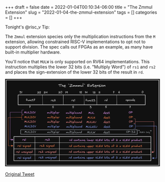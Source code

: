 +++ 
draft = false
date = 2022-01-04T00:10:34-06:00
title = "The Zmmul Extension"
slug = "2022-01-04-the-zmmul-extension" 
tags = []
categories = []
+++

Tonight's @risc_v Tip:

The `Zmmul` extension species only the multiplication instructions from the `M` extension, allowing constrained RISC-V implementations to opt not to support division. The spec calls out FPGAs as an example, as many have built-in multiplier hardware.

You'll notice that `MULW` is only supported on RV64 implementations. This instruction multiplies the lower 32 bits (i.e. "Multiply Word") of `rs1` and `rs2` and places the sign-extension of the lower 32 bits of the result in `rd`.

![22-01-04](../static/risc-v-tips/22-01-04.png)

[Original Tweet](https://twitter.com/hasheddan/status/1478593181017067521?s=20)